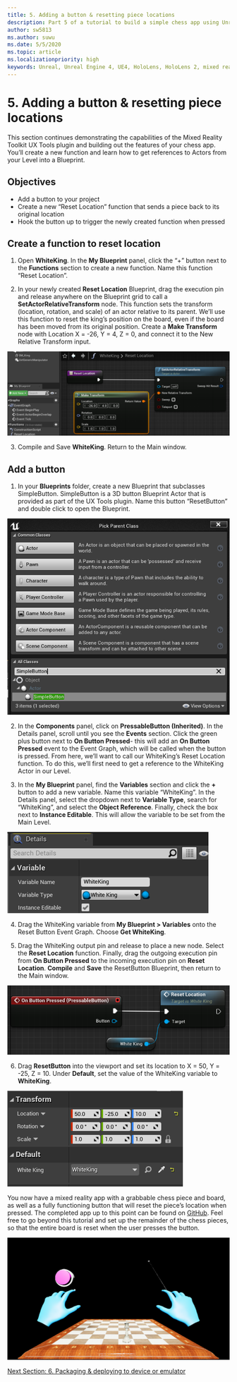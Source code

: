 ```yaml
---
title: 5. Adding a button & resetting piece locations
description: Part 5 of a tutorial to build a simple chess app using Unreal Engine 4 and the Mixed Reality Toolkit UX Tools plugin
author: sw5813
ms.author: suwu
ms.date: 5/5/2020
ms.topic: article
ms.localizationpriority: high
keywords: Unreal, Unreal Engine 4, UE4, HoloLens, HoloLens 2, mixed reality, tutorial, getting started, mrtk, uxt, UX Tools, documentation
---
```


# 5. Adding a button & resetting piece locations

This section continues demonstrating the capabilities of the Mixed Reality Toolkit UX Tools plugin and building out the features of your chess app. You’ll create a new function and learn how to get references to Actors from your Level into a Blueprint.

## Objectives

* Add a button to your project
* Create a new “Reset Location” function that sends a piece back to its original location
* Hook the button up to trigger the newly created function when pressed

## Create a function to reset location

1.	Open **WhiteKing**. In the **My Blueprint** panel, click the “+” button next to the **Functions** section to create a new function. Name this function “Reset Location”. 

2.	In your newly created **Reset Location** Blueprint, drag the execution pin and release anywhere on the Blueprint grid to call a **SetActorRelativeTransform** node. This function sets the transform (location, rotation, and scale) of an actor relative to its parent. We’ll use this function to reset the king’s position on the board, even if the board has been moved from its original position. Create a **Make Transform** node with Location X = -26, Y = 4, Z = 0, and connect it to the New Relative Transform input. 

![Reset Location function](images/unreal-uxt/5-function.PNG)

3.	Compile and Save **WhiteKing**. Return to the Main window. 

## Add a button

1.	In your **Blueprints** folder, create a new Blueprint that subclasses SimpleButton. SimpleButton is a 3D button Blueprint Actor that is provided as part of the UX Tools plugin. Name this button “ResetButton” and double click to open the Blueprint. 

![Subclass the new Blueprint from SimpleButton](images/unreal-uxt/5-subclass.PNG)

2.	In the **Components** panel, click on **PressableButton (Inherited)**. In the Details panel, scroll until you see the **Events** section. Click the green plus button next to **On Button Pressed**- this will add an **On Button Pressed** event to the Event Graph, which will be called when the button is pressed. From here, we’ll want to call our WhiteKing’s Reset Location function. To do this, we’ll first need to get a reference to the WhiteKing Actor in our Level. 

3.	In the **My Blueprint** panel, find the **Variables** section and click the **+** button to add a new variable. Name this variable “WhiteKing”. In the Details panel, select the dropdown next to **Variable Type**, search for “WhiteKing”, and select the **Object Reference**. Finally, check the box next to **Instance Editable**. This will allow the variable to be set from the Main Level. 

![Create a variable](images/unreal-uxt/5-var.PNG)

4.	Drag the WhiteKing variable from **My Blueprint > Variables** onto the Reset Button Event Graph. Choose **Get WhiteKing**. 

5.	Drag the WhiteKing output pin and release to place a new node. Select the **Reset Location** function. Finally, drag the outgoing execution pin from **On Button Pressed** to the incoming execution pin on **Reset Location**. **Compile** and **Save** the ResetButton Blueprint, then return to the Main window. 

![Call Reset Location function from On Button Pressed](images/unreal-uxt/5-callresetloc.PNG)

6.	Drag **ResetButton** into the viewport and set its location to X = 50, Y = -25, Z = 10. Under **Default**, set the value of the WhiteKing variable to **WhiteKing**.

![Set the variable](images/unreal-uxt/5-buttonlevel.PNG)

You now have a mixed reality app with a grabbable chess piece and board, as well as a fully functioning button that will reset the piece’s location when pressed. The completed app up to this point can be found on [GitHub](https://github.com/microsoft/MixedReality-Unreal-Samples/tree/master/ChessApp). Feel free to go beyond this tutorial and set up the remainder of the chess pieces, so that the entire board is reset when the user presses the button.

![End scene in viewport](images/unreal-uxt/5-endscene.PNG)

[Next Section: 6. Packaging & deploying to device or emulator](unreal-uxt-ch6.md)
